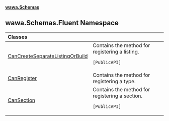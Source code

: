 #### [wawa.Schemas](index.md 'index')

## wawa.Schemas.Fluent Namespace

| Classes | |
| :--- | :--- |
| [CanCreateSeparateListingOrBuild](CanCreateSeparateListingOrBuild.md 'wawa.Schemas.Fluent.CanCreateSeparateListingOrBuild') | Contains the method for registering a listing.<p/>`[PublicAPI]` |
| [CanRegister](CanRegister.md 'wawa.Schemas.Fluent.CanRegister') | Contains the method for registering a type. |
| [CanSection](CanSection.md 'wawa.Schemas.Fluent.CanSection') | Contains the method for registering a section.<p/>`[PublicAPI]` |
